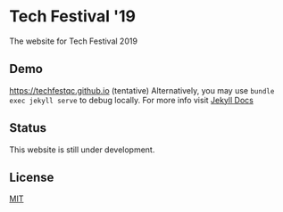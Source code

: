 # Tech Festival '19
The website for Tech Festival 2019

## Demo
https://techfestqc.github.io (tentative)
Alternatively, you may use `bundle exec jekyll serve` to debug locally. For more info visit [Jekyll Docs](https://jekyllrb.com/docs/)

## Status
This website is still under development.

## License
[MIT](https://github.com/techfestqc/techfestqc.github.io/LICENSE)
